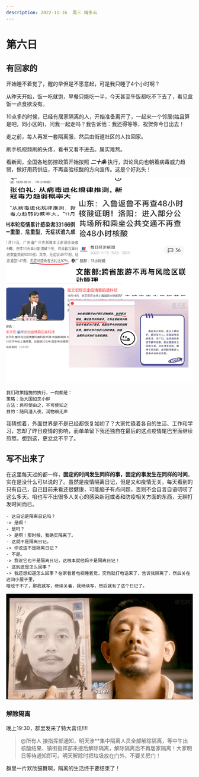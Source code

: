 ```yaml
---
description: 2022-11-16  周三 晴多云
---
```


# 第六日

## 有回家的

开始睡不着觉了，醒的早但是不愿意起，可是我只睡了4个小时啊？

从昨天开始，饭一吃就饱，早餐只能吃一半，今天甚至午饭都吃不下去了，看见盒饭一点食欲没有。

10点多的时候，已经有居家隔离的人，开始准备离开了，一起来一个邻居(姑且算是吧，同小区的)，问我一起走吗？我告诉他：我还得等等，祝贺你今日出去！

走之前，每人再发一套隔离服，然后由街道社区的人拉回家。

刷手机视频刷的头疼，看书又看不进去。属实难熬。

看新闻，全国各地防控政策开始按照 _**二十条**_ 执行，舆论风向也朝着病毒威力趋弱，做好用药供应，不再查验核酸的方向宣传。这是个好兆头！

![](.gitbook/assets/22111601.png)

```
我们政策措施的执行，一向都是：
策略：治大国如烹小鲜
方法：民可使由之，不可使知之
目的：随风潜入夜，润物细无声
```

我猜想着，外面世界是不是已经都恢复如初了？大家忙碌着各自的生活、工作和学习，忘却了昨日疫情的影响，而单单留下我还独自在最后的这点疫情尾巴里面继续煎熬，想到这，更忿忿不平了。

## 写不出来了

在这里每天过的都一样，**固定的时间发生同样的事，固定的事发生在同样的时间**。实在是没什么可以说的了。虽然是疫情隔离日记，但是又和疫情无关，每天看到的只有自己，自己目前来看还很健康，可能脑子有点问题，否则不会自言自语叨唠了这么多天。咱也写不出很多人关心的感染新冠或者和防疫相关方面的东西，无聊打发时间而已。

```
- 这日记是隔离日记吗？
-> 是啊！
- 是吗？
-> 是啊！那时候，我确实隔离了。
- 这就不是隔离日记。
-> 你说这不是隔离日记？
- 不是。
-> 我说它也不是隔离日记，这根本就他妈不是隔离日记！
- 这到底是怎么回事？
-> 我还想知道怎么回事？在家看着电视睡着觉，突然就打电话来了，告诉我隔离了，然后关在这间小屋子里，
啥也干不了，那我就写，继续关着，我继续写，然后就有了这个日记了。
```

![](.gitbook/assets/22111602.png)

### 解除隔离

晚上19:30，群里发来了特大喜讯!!!!

> @所有人 接指挥部通知，明天涉\*\*集中隔离人员全部解除隔离，等中午出核酸结果、镇街指挥部来接后解除隔离，解除隔离后不再居家隔离！大家明日等待通知即可。明天解除时把垃圾放在门外，不要关房门！

群里一片欢欣鼓舞啊，隔离的生活终于要结束了！

